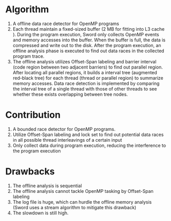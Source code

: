 # Algorithm
1. A offline data race detector for OpenMP programs
2. Each thread maintain a fixed-sized buffer (2 MB for fitting into L3 cache ). During the program execution, Sword only collects OpenMP events and memory accesses into the buffer. When the buffer is full, the data is compressed and write out to the disk. After the program execution, an offline analysis phase is executed to find out data races in the collected program trace.
3. The offline analysis utilizes Offset-Span labeling and barrier interval (code region between two adjacent barriers) to find out parallel region. After locating all parallel regions, it builds a interval tree (augmented red-black tree) for each thread (thread or parallel region) to summarize memory accesses. Data race detection is implemented by comparing the interval tree of a single thread with those of other threads to see whether these exists overlapping between tree nodes.
# Contribution
1. A bounded race detector for OpenMP programs.
2. Utilize Offset-Span labeling and lock set to find out potential data races in all possible thread interleavings of a certain input
3. Only collect data during program execution, reducing the interference to the program execution
# Drawbacks
1. The offline analysis is sequential
2. The offline analysis cannot tackle OpenMP tasking by Offset-Span labeling
3. The log file is huge, which can hurdle the offline memory analysis (Sword uses a stream algorithm to mitigate this drawback)
4. The slowdown is still high.
